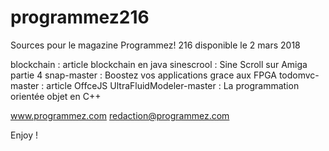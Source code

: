 # programmez216
Sources pour le magazine Programmez! 216
disponible le 2 mars 2018

blockchain : article blockchain en java
sinescrool : Sine Scroll sur Amiga partie 4
snap-master : Boostez vos applications grace aux FPGA
todomvc-master : article OffceJS
UltraFluidModeler-master : La programmation orientée objet en C++

www.programmez.com
redaction@programmez.com

Enjoy !
